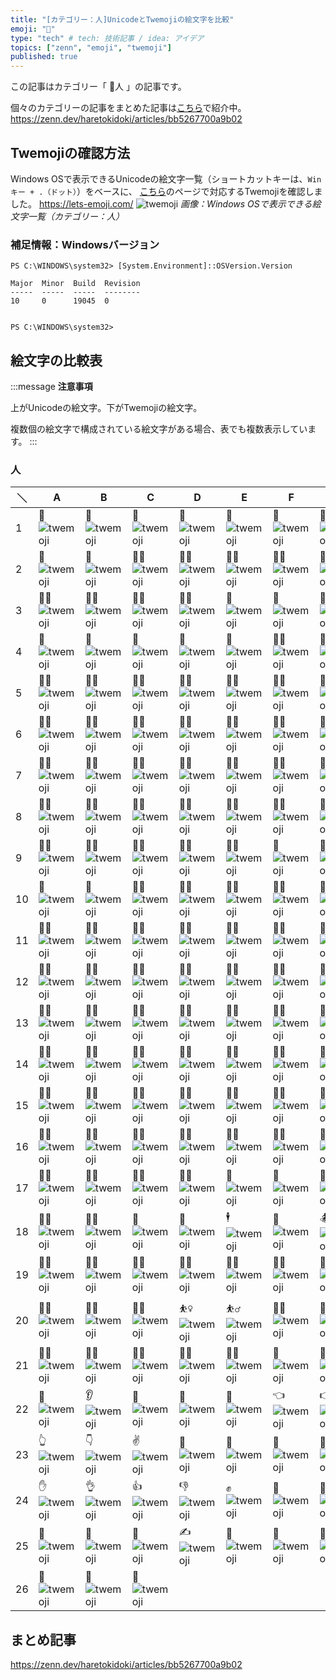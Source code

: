 ```yaml
---
title: "[カテゴリー：人]UnicodeとTwemojiの絵文字を比較"
emoji: "👩"
type: "tech" # tech: 技術記事 / idea: アイデア
topics: ["zenn", "emoji", "twemoji"]
published: true
---
```

この記事はカテゴリー「 👩人 」の記事です。

個々のカテゴリーの記事をまとめた記事は[こちら](https://zenn.dev/haretokidoki/articles/bb5267700a9b02)で紹介中。
https://zenn.dev/haretokidoki/articles/bb5267700a9b02

## Twemojiの確認方法

Windows OSで表示できるUnicodeの絵文字一覧（ショートカットキーは、`Winキー + .（ドット）`）をベースに、
[こちら](https://lets-emoji.com/)のページで対応するTwemojiを確認しました。
https://lets-emoji.com/
![twemoji](https://storage.googleapis.com/zenn-user-upload/b5d951a5c557-20230517.png)
*画像：Windows OSで表示できる絵文字一覧（カテゴリー：人）*

### 補足情報：Windowsバージョン

```powershell:Windows10 Pro
PS C:\WINDOWS\system32> [System.Environment]::OSVersion.Version

Major  Minor  Build  Revision
-----  -----  -----  --------
10     0      19045  0


PS C:\WINDOWS\system32>
```

## 絵文字の比較表
:::message
**注意事項**

上がUnicodeの絵文字。下がTwemojiの絵文字。

複数個の絵文字で構成されている絵文字がある場合、表でも複数表示しています。
:::
### 人
| ＼ | A | B | C | D | E | F | G | H |
| ----- | ----- | ----- | ----- | ----- | ----- | ----- | ----- | ----- |
| 1 | 👩 ![twemoji](https://twemoji.maxcdn.com/v/14.0.2/72x72/1f469.png) | 👨 ![twemoji](https://twemoji.maxcdn.com/v/14.0.2/72x72/1f468.png) | 🧑 ![twemoji](https://twemoji.maxcdn.com/v/14.0.2/72x72/1f9d1.png) | 👧 ![twemoji](https://twemoji.maxcdn.com/v/14.0.2/72x72/1f467.png) | 👦 ![twemoji](https://twemoji.maxcdn.com/v/14.0.2/72x72/1f466.png) | 🧒 ![twemoji](https://twemoji.maxcdn.com/v/14.0.2/72x72/1f9d2.png) | 👶 ![twemoji](https://twemoji.maxcdn.com/v/14.0.2/72x72/1f476.png) | 👵 ![twemoji](https://twemoji.maxcdn.com/v/14.0.2/72x72/1f475.png) |
| 2 | 👴 ![twemoji](https://twemoji.maxcdn.com/v/14.0.2/72x72/1f474.png) | 🧓 ![twemoji](https://twemoji.maxcdn.com/v/14.0.2/72x72/1f9d3.png) | 👩‍🦰 ![twemoji](https://twemoji.maxcdn.com/v/14.0.2/72x72/1f469-200d-1f9b0.png) | 👨‍🦰 ![twemoji](https://twemoji.maxcdn.com/v/14.0.2/72x72/1f468-200d-1f9b0.png) | 👩‍🦱 ![twemoji](https://twemoji.maxcdn.com/v/14.0.2/72x72/1f469-200d-1f9b1.png) | 👨‍🦱 ![twemoji](https://twemoji.maxcdn.com/v/14.0.2/72x72/1f468-200d-1f9b1.png) | 👩‍🦲 ![twemoji](https://twemoji.maxcdn.com/v/14.0.2/72x72/1f469-200d-1f9b2.png) | 👨‍🦲 ![twemoji](https://twemoji.maxcdn.com/v/14.0.2/72x72/1f468-200d-1f9b2.png) |
| 3 | 👩‍🦳 ![twemoji](https://twemoji.maxcdn.com/v/14.0.2/72x72/1f469-200d-1f9b3.png) | 👨‍🦳 ![twemoji](https://twemoji.maxcdn.com/v/14.0.2/72x72/1f468-200d-1f9b3.png) | 👱‍♀️ ![twemoji](https://twemoji.maxcdn.com/v/14.0.2/72x72/1f471-200d-2640-fe0f.png) | 👱‍♂️ ![twemoji](https://twemoji.maxcdn.com/v/14.0.2/72x72/1f471-200d-2642-fe0f.png) | 👸 ![twemoji](https://twemoji.maxcdn.com/v/14.0.2/72x72/1f478.png) | 🤴 ![twemoji](https://twemoji.maxcdn.com/v/14.0.2/72x72/1f934.png) | 👳‍♀️ ![twemoji](https://twemoji.maxcdn.com/v/14.0.2/72x72/1f473-200d-2640-fe0f.png) | 👳‍♂️ ![twemoji](https://twemoji.maxcdn.com/v/14.0.2/72x72/1f473-200d-2642-fe0f.png) |
| 4 | 👲 ![twemoji](https://twemoji.maxcdn.com/v/14.0.2/72x72/1f472.png) | 🧔 ![twemoji](https://twemoji.maxcdn.com/v/14.0.2/72x72/1f9d4.png) | 👼 ![twemoji](https://twemoji.maxcdn.com/v/14.0.2/72x72/1f47c.png) | 🤶 ![twemoji](https://twemoji.maxcdn.com/v/14.0.2/72x72/1f936.png) | 🎅 ![twemoji](https://twemoji.maxcdn.com/v/14.0.2/72x72/1f385.png) | 👮‍♀️ ![twemoji](https://twemoji.maxcdn.com/v/14.0.2/72x72/1f46e-200d-2640-fe0f.png) | 👮‍♂️ ![twemoji](https://twemoji.maxcdn.com/v/14.0.2/72x72/1f46e-200d-2642-fe0f.png) | 🕵️‍♀️ ![twemoji](https://twemoji.maxcdn.com/v/14.0.2/72x72/1f575-fe0f-200d-2640-fe0f.png) |
| 5 | 🕵️‍♂️ ![twemoji](https://twemoji.maxcdn.com/v/14.0.2/72x72/1f575-fe0f-200d-2642-fe0f.png) | 💂‍♀️ ![twemoji](https://twemoji.maxcdn.com/v/14.0.2/72x72/1f482-200d-2640-fe0f.png) | 💂‍♂️ ![twemoji](https://twemoji.maxcdn.com/v/14.0.2/72x72/1f482-200d-2642-fe0f.png) | 👷‍♀️ ![twemoji](https://twemoji.maxcdn.com/v/14.0.2/72x72/1f477-200d-2640-fe0f.png) | 👷‍♂️ ![twemoji](https://twemoji.maxcdn.com/v/14.0.2/72x72/1f477-200d-2642-fe0f.png) | 👩‍⚕️ ![twemoji](https://twemoji.maxcdn.com/v/14.0.2/72x72/1f469-200d-2695-fe0f.png) | 👨‍⚕️ ![twemoji](https://twemoji.maxcdn.com/v/14.0.2/72x72/1f468-200d-2695-fe0f.png) | 👩‍🎓 ![twemoji](https://twemoji.maxcdn.com/v/14.0.2/72x72/1f469-200d-1f393.png) |
| 6 | 👨‍🎓 ![twemoji](https://twemoji.maxcdn.com/v/14.0.2/72x72/1f468-200d-1f393.png) | 👩‍🏫 ![twemoji](https://twemoji.maxcdn.com/v/14.0.2/72x72/1f469-200d-1f3eb.png) | 👨‍🏫 ![twemoji](https://twemoji.maxcdn.com/v/14.0.2/72x72/1f468-200d-1f3eb.png) | 👩‍⚖️ ![twemoji](https://twemoji.maxcdn.com/v/14.0.2/72x72/1f469-200d-2696-fe0f.png) | 👨‍⚖️ ![twemoji](https://twemoji.maxcdn.com/v/14.0.2/72x72/1f468-200d-2696-fe0f.png) | 👩‍🌾 ![twemoji](https://twemoji.maxcdn.com/v/14.0.2/72x72/1f469-200d-1f33e.png) | 👨‍🌾 ![twemoji](https://twemoji.maxcdn.com/v/14.0.2/72x72/1f468-200d-1f33e.png) | 👩‍🍳 ![twemoji](https://twemoji.maxcdn.com/v/14.0.2/72x72/1f469-200d-1f373.png) |
| 7 | 👨‍🍳 ![twemoji](https://twemoji.maxcdn.com/v/14.0.2/72x72/1f468-200d-1f373.png) | 👩‍🔧 ![twemoji](https://twemoji.maxcdn.com/v/14.0.2/72x72/1f469-200d-1f527.png) | 👨‍🔧 ![twemoji](https://twemoji.maxcdn.com/v/14.0.2/72x72/1f468-200d-1f527.png) | 👩‍🏭 ![twemoji](https://twemoji.maxcdn.com/v/14.0.2/72x72/1f469-200d-1f3ed.png) | 👨‍🏭 ![twemoji](https://twemoji.maxcdn.com/v/14.0.2/72x72/1f468-200d-1f3ed.png) | 👩‍💼 ![twemoji](https://twemoji.maxcdn.com/v/14.0.2/72x72/1f469-200d-1f4bc.png) | 👨‍💼 ![twemoji](https://twemoji.maxcdn.com/v/14.0.2/72x72/1f468-200d-1f4bc.png) | 👩‍🔬 ![twemoji](https://twemoji.maxcdn.com/v/14.0.2/72x72/1f469-200d-1f52c.png) |
| 8 | 👨‍🔬 ![twemoji](https://twemoji.maxcdn.com/v/14.0.2/72x72/1f468-200d-1f52c.png) | 👩‍💻 ![twemoji](https://twemoji.maxcdn.com/v/14.0.2/72x72/1f469-200d-1f4bb.png) | 👨‍💻 ![twemoji](https://twemoji.maxcdn.com/v/14.0.2/72x72/1f468-200d-1f4bb.png) | 👩‍🎤 ![twemoji](https://twemoji.maxcdn.com/v/14.0.2/72x72/1f469-200d-1f3a4.png) | 👨‍🎤 ![twemoji](https://twemoji.maxcdn.com/v/14.0.2/72x72/1f468-200d-1f3a4.png) | 👩‍🎨 ![twemoji](https://twemoji.maxcdn.com/v/14.0.2/72x72/1f469-200d-1f3a8.png) | 👨‍🎨 ![twemoji](https://twemoji.maxcdn.com/v/14.0.2/72x72/1f468-200d-1f3a8.png) | 👩‍✈️ ![twemoji](https://twemoji.maxcdn.com/v/14.0.2/72x72/1f469-200d-2708-fe0f.png) |
| 9 | 👨‍✈️ ![twemoji](https://twemoji.maxcdn.com/v/14.0.2/72x72/1f468-200d-2708-fe0f.png) | 👩‍🚀 ![twemoji](https://twemoji.maxcdn.com/v/14.0.2/72x72/1f469-200d-1f680.png) | 👨‍🚀 ![twemoji](https://twemoji.maxcdn.com/v/14.0.2/72x72/1f468-200d-1f680.png) | 👩‍🚒 ![twemoji](https://twemoji.maxcdn.com/v/14.0.2/72x72/1f469-200d-1f692.png) | 👨‍🚒 ![twemoji](https://twemoji.maxcdn.com/v/14.0.2/72x72/1f468-200d-1f692.png) | 🧕 ![twemoji](https://twemoji.maxcdn.com/v/14.0.2/72x72/1f9d5.png) | 👰 ![twemoji](https://twemoji.maxcdn.com/v/14.0.2/72x72/1f470.png) | 🤵 ![twemoji](https://twemoji.maxcdn.com/v/14.0.2/72x72/1f935.png) |
| 10 | 🤱 ![twemoji](https://twemoji.maxcdn.com/v/14.0.2/72x72/1f931.png) | 🤰 ![twemoji](https://twemoji.maxcdn.com/v/14.0.2/72x72/1f930.png) | 🦸‍♀️ ![twemoji](https://twemoji.maxcdn.com/v/14.0.2/72x72/1f9b8-200d-2640-fe0f.png) | 🦸‍♂️ ![twemoji](https://twemoji.maxcdn.com/v/14.0.2/72x72/1f9b8-200d-2642-fe0f.png) | 🦹‍♀️ ![twemoji](https://twemoji.maxcdn.com/v/14.0.2/72x72/1f9b9-200d-2640-fe0f.png) | 🦹‍♂️ ![twemoji](https://twemoji.maxcdn.com/v/14.0.2/72x72/1f9b9-200d-2642-fe0f.png) | 🧙‍♀️ ![twemoji](https://twemoji.maxcdn.com/v/14.0.2/72x72/1f9d9-200d-2640-fe0f.png) | 🧙‍♂️ ![twemoji](https://twemoji.maxcdn.com/v/14.0.2/72x72/1f9d9-200d-2642-fe0f.png) |
| 11 | 🧚‍♀️ ![twemoji](https://twemoji.maxcdn.com/v/14.0.2/72x72/1f9da-200d-2640-fe0f.png) | 🧚‍♂️ ![twemoji](https://twemoji.maxcdn.com/v/14.0.2/72x72/1f9da-200d-2642-fe0f.png) | 🧛‍♀️ ![twemoji](https://twemoji.maxcdn.com/v/14.0.2/72x72/1f9db-200d-2640-fe0f.png) | 🧛‍♂️ ![twemoji](https://twemoji.maxcdn.com/v/14.0.2/72x72/1f9db-200d-2642-fe0f.png) | 🧜‍♀️ ![twemoji](https://twemoji.maxcdn.com/v/14.0.2/72x72/1f9dc-200d-2640-fe0f.png) | 🧜‍♂️ ![twemoji](https://twemoji.maxcdn.com/v/14.0.2/72x72/1f9dc-200d-2642-fe0f.png) | 🧝‍♀️ ![twemoji](https://twemoji.maxcdn.com/v/14.0.2/72x72/1f9dd-200d-2640-fe0f.png) | 🧝‍♂️ ![twemoji](https://twemoji.maxcdn.com/v/14.0.2/72x72/1f9dd-200d-2642-fe0f.png) |
| 12 | 🧟‍♀️ ![twemoji](https://twemoji.maxcdn.com/v/14.0.2/72x72/1f9df-200d-2640-fe0f.png) | 🧟‍♂️ ![twemoji](https://twemoji.maxcdn.com/v/14.0.2/72x72/1f9df-200d-2642-fe0f.png) | 🙍‍♀️ ![twemoji](https://twemoji.maxcdn.com/v/14.0.2/72x72/1f64d-200d-2640-fe0f.png) | 🙍‍♂️ ![twemoji](https://twemoji.maxcdn.com/v/14.0.2/72x72/1f64d-200d-2642-fe0f.png) | 🙎‍♀️ ![twemoji](https://twemoji.maxcdn.com/v/14.0.2/72x72/1f64e-200d-2640-fe0f.png) | 🙎‍♂️ ![twemoji](https://twemoji.maxcdn.com/v/14.0.2/72x72/1f64e-200d-2642-fe0f.png) | 🙅‍♀️ ![twemoji](https://twemoji.maxcdn.com/v/14.0.2/72x72/1f645-200d-2640-fe0f.png) | 🙅‍♂️ ![twemoji](https://twemoji.maxcdn.com/v/14.0.2/72x72/1f645-200d-2642-fe0f.png) |
| 13 | 🙆‍♀️ ![twemoji](https://twemoji.maxcdn.com/v/14.0.2/72x72/1f646-200d-2640-fe0f.png) | 🙆‍♂️ ![twemoji](https://twemoji.maxcdn.com/v/14.0.2/72x72/1f646-200d-2642-fe0f.png) | 🧏‍♀️ ![twemoji](https://twemoji.maxcdn.com/v/14.0.2/72x72/1f9cf-200d-2640-fe0f.png) | 🧏‍♂️ ![twemoji](https://twemoji.maxcdn.com/v/14.0.2/72x72/1f9cf-200d-2642-fe0f.png) | 💁‍♀️ ![twemoji](https://twemoji.maxcdn.com/v/14.0.2/72x72/1f481-200d-2640-fe0f.png) | 💁‍♂️ ![twemoji](https://twemoji.maxcdn.com/v/14.0.2/72x72/1f481-200d-2642-fe0f.png) | 🙋‍♀️ ![twemoji](https://twemoji.maxcdn.com/v/14.0.2/72x72/1f64b-200d-2640-fe0f.png) | 🙋‍♂️ ![twemoji](https://twemoji.maxcdn.com/v/14.0.2/72x72/1f64b-200d-2642-fe0f.png) |
| 14 | 🙇‍♀️ ![twemoji](https://twemoji.maxcdn.com/v/14.0.2/72x72/1f647-200d-2640-fe0f.png) | 🙇‍♂️ ![twemoji](https://twemoji.maxcdn.com/v/14.0.2/72x72/1f647-200d-2642-fe0f.png) | 🤦‍♀️ ![twemoji](https://twemoji.maxcdn.com/v/14.0.2/72x72/1f926-200d-2640-fe0f.png) | 🤦‍♂️ ![twemoji](https://twemoji.maxcdn.com/v/14.0.2/72x72/1f926-200d-2642-fe0f.png) | 🤷‍♀️ ![twemoji](https://twemoji.maxcdn.com/v/14.0.2/72x72/1f937-200d-2640-fe0f.png) | 🤷‍♂️ ![twemoji](https://twemoji.maxcdn.com/v/14.0.2/72x72/1f937-200d-2642-fe0f.png) | 💆‍♀️ ![twemoji](https://twemoji.maxcdn.com/v/14.0.2/72x72/1f486-200d-2640-fe0f.png) | 💆‍♂️ ![twemoji](https://twemoji.maxcdn.com/v/14.0.2/72x72/1f486-200d-2642-fe0f.png) |
| 15 | 💇‍♀️ ![twemoji](https://twemoji.maxcdn.com/v/14.0.2/72x72/1f487-200d-2640-fe0f.png) | 💇‍♂️ ![twemoji](https://twemoji.maxcdn.com/v/14.0.2/72x72/1f487-200d-2642-fe0f.png) | 🧖‍♀️ ![twemoji](https://twemoji.maxcdn.com/v/14.0.2/72x72/1f9d6-200d-2640-fe0f.png) | 🧖‍♂️ ![twemoji](https://twemoji.maxcdn.com/v/14.0.2/72x72/1f9d6-200d-2642-fe0f.png) | 🤹‍♀️ ![twemoji](https://twemoji.maxcdn.com/v/14.0.2/72x72/1f939-200d-2640-fe0f.png) | 🤹‍♂️ ![twemoji](https://twemoji.maxcdn.com/v/14.0.2/72x72/1f939-200d-2642-fe0f.png) | 👩‍🦽 ![twemoji](https://twemoji.maxcdn.com/v/14.0.2/72x72/1f469-200d-1f9bd.png) | 👨‍🦽 ![twemoji](https://twemoji.maxcdn.com/v/14.0.2/72x72/1f468-200d-1f9bd.png) |
| 16 | 👩‍🦼 ![twemoji](https://twemoji.maxcdn.com/v/14.0.2/72x72/1f469-200d-1f9bc.png) | 👨‍🦼 ![twemoji](https://twemoji.maxcdn.com/v/14.0.2/72x72/1f468-200d-1f9bc.png) | 👩‍🦯 ![twemoji](https://twemoji.maxcdn.com/v/14.0.2/72x72/1f469-200d-1f9af.png) | 👨‍🦯 ![twemoji](https://twemoji.maxcdn.com/v/14.0.2/72x72/1f468-200d-1f9af.png) | 🧎‍♀️ ![twemoji](https://twemoji.maxcdn.com/v/14.0.2/72x72/1f9ce-200d-2640-fe0f.png) | 🧎‍♂️ ![twemoji](https://twemoji.maxcdn.com/v/14.0.2/72x72/1f9ce-200d-2642-fe0f.png) | 🧍‍♀️ ![twemoji](https://twemoji.maxcdn.com/v/14.0.2/72x72/1f9cd-200d-2640-fe0f.png) | 🧍‍♂️ ![twemoji](https://twemoji.maxcdn.com/v/14.0.2/72x72/1f9cd-200d-2642-fe0f.png) |
| 17 | 🚶‍♀️ ![twemoji](https://twemoji.maxcdn.com/v/14.0.2/72x72/1f6b6-200d-2640-fe0f.png) | 🚶‍♂️ ![twemoji](https://twemoji.maxcdn.com/v/14.0.2/72x72/1f6b6-200d-2642-fe0f.png) | 🏃‍♀️ ![twemoji](https://twemoji.maxcdn.com/v/14.0.2/72x72/1f3c3-200d-2640-fe0f.png) | 🏃‍♂️ ![twemoji](https://twemoji.maxcdn.com/v/14.0.2/72x72/1f3c3-200d-2642-fe0f.png) | 💃 ![twemoji](https://twemoji.maxcdn.com/v/14.0.2/72x72/1f483.png) | 🕺 ![twemoji](https://twemoji.maxcdn.com/v/14.0.2/72x72/1f57a.png) | 🧗‍♀️ ![twemoji](https://twemoji.maxcdn.com/v/14.0.2/72x72/1f9d7-200d-2640-fe0f.png) | 🧗‍♂️ ![twemoji](https://twemoji.maxcdn.com/v/14.0.2/72x72/1f9d7-200d-2642-fe0f.png) |
| 18 | 🧘‍♀️ ![twemoji](https://twemoji.maxcdn.com/v/14.0.2/72x72/1f9d8-200d-2640-fe0f.png) | 🧘‍♂️ ![twemoji](https://twemoji.maxcdn.com/v/14.0.2/72x72/1f9d8-200d-2642-fe0f.png) | 🛀 ![twemoji](https://twemoji.maxcdn.com/v/14.0.2/72x72/1f6c0.png) | 🛌 ![twemoji](https://twemoji.maxcdn.com/v/14.0.2/72x72/1f6cc.png) | 🕴 ![twemoji](https://twemoji.maxcdn.com/v/14.0.2/72x72/1f574.png) | 🏇 ![twemoji](https://twemoji.maxcdn.com/v/14.0.2/72x72/1f3c7.png) | 🏂 ![twemoji](https://twemoji.maxcdn.com/v/14.0.2/72x72/1f3c2.png) | 🏌️‍♀️ ![twemoji](https://twemoji.maxcdn.com/v/14.0.2/72x72/1f3cc-fe0f-200d-2640-fe0f.png) |
| 19 | 🏌️‍♂️ ![twemoji](https://twemoji.maxcdn.com/v/14.0.2/72x72/1f3cc-fe0f-200d-2642-fe0f.png) | 🏄‍♀️ ![twemoji](https://twemoji.maxcdn.com/v/14.0.2/72x72/1f3c4-200d-2640-fe0f.png) | 🏄‍♂️ ![twemoji](https://twemoji.maxcdn.com/v/14.0.2/72x72/1f3c4-200d-2642-fe0f.png) | 🚣‍♀️ ![twemoji](https://twemoji.maxcdn.com/v/14.0.2/72x72/1f6a3-200d-2640-fe0f.png) | 🚣‍♂️ ![twemoji](https://twemoji.maxcdn.com/v/14.0.2/72x72/1f6a3-200d-2642-fe0f.png) | 🏊‍♀️ ![twemoji](https://twemoji.maxcdn.com/v/14.0.2/72x72/1f3ca-200d-2640-fe0f.png) | 🏊‍♂️ ![twemoji](https://twemoji.maxcdn.com/v/14.0.2/72x72/1f3ca-200d-2642-fe0f.png) | 🤽‍♀️ ![twemoji](https://twemoji.maxcdn.com/v/14.0.2/72x72/1f93d-200d-2640-fe0f.png) |
| 20 | 🤽‍♂️ ![twemoji](https://twemoji.maxcdn.com/v/14.0.2/72x72/1f93d-200d-2642-fe0f.png) | 🤾‍♀️ ![twemoji](https://twemoji.maxcdn.com/v/14.0.2/72x72/1f93e-200d-2640-fe0f.png) | 🤾‍♂️ ![twemoji](https://twemoji.maxcdn.com/v/14.0.2/72x72/1f93e-200d-2642-fe0f.png) | ⛹️‍♀️ ![twemoji](https://twemoji.maxcdn.com/v/14.0.2/72x72/26f9-fe0f-200d-2640-fe0f.png) | ⛹️‍♂️ ![twemoji](https://twemoji.maxcdn.com/v/14.0.2/72x72/26f9-fe0f-200d-2642-fe0f.png) | 🏋️‍♀️ ![twemoji](https://twemoji.maxcdn.com/v/14.0.2/72x72/1f3cb-fe0f-200d-2640-fe0f.png) | 🏋️‍♂️ ![twemoji](https://twemoji.maxcdn.com/v/14.0.2/72x72/1f3cb-fe0f-200d-2642-fe0f.png) | 🚴‍♀️ ![twemoji](https://twemoji.maxcdn.com/v/14.0.2/72x72/1f6b4-200d-2640-fe0f.png) |
| 21 | 🚴‍♂️ ![twemoji](https://twemoji.maxcdn.com/v/14.0.2/72x72/1f6b4-200d-2642-fe0f.png) | 🚵‍♀️ ![twemoji](https://twemoji.maxcdn.com/v/14.0.2/72x72/1f6b5-200d-2640-fe0f.png) | 🚵‍♂️ ![twemoji](https://twemoji.maxcdn.com/v/14.0.2/72x72/1f6b5-200d-2642-fe0f.png) | 🤸‍♀️ ![twemoji](https://twemoji.maxcdn.com/v/14.0.2/72x72/1f938-200d-2640-fe0f.png) | 🤸‍♂️ ![twemoji](https://twemoji.maxcdn.com/v/14.0.2/72x72/1f938-200d-2642-fe0f.png) | 🤳 ![twemoji](https://twemoji.maxcdn.com/v/14.0.2/72x72/1f933.png) | 💪 ![twemoji](https://twemoji.maxcdn.com/v/14.0.2/72x72/1f4aa.png) | 🦵 ![twemoji](https://twemoji.maxcdn.com/v/14.0.2/72x72/1f9b5.png) |
| 22 | 🦶 ![twemoji](https://twemoji.maxcdn.com/v/14.0.2/72x72/1f9b6.png) | 👂 ![twemoji](https://twemoji.maxcdn.com/v/14.0.2/72x72/1f442.png) | 🦻 ![twemoji](https://twemoji.maxcdn.com/v/14.0.2/72x72/1f9bb.png) | 👃 ![twemoji](https://twemoji.maxcdn.com/v/14.0.2/72x72/1f443.png) | 🤏 ![twemoji](https://twemoji.maxcdn.com/v/14.0.2/72x72/1f90f.png) | 👈 ![twemoji](https://twemoji.maxcdn.com/v/14.0.2/72x72/1f448.png) | 👉 ![twemoji](https://twemoji.maxcdn.com/v/14.0.2/72x72/1f449.png) | ☝ ![twemoji](https://twemoji.maxcdn.com/v/14.0.2/72x72/261d.png) |
| 23 | 👆 ![twemoji](https://twemoji.maxcdn.com/v/14.0.2/72x72/1f446.png) | 👇 ![twemoji](https://twemoji.maxcdn.com/v/14.0.2/72x72/1f447.png) | ✌ ![twemoji](https://twemoji.maxcdn.com/v/14.0.2/72x72/270c.png) | 🤞 ![twemoji](https://twemoji.maxcdn.com/v/14.0.2/72x72/1f91e.png) | 🖖 ![twemoji](https://twemoji.maxcdn.com/v/14.0.2/72x72/1f596.png) | 🤘 ![twemoji](https://twemoji.maxcdn.com/v/14.0.2/72x72/1f918.png) | 🤙 ![twemoji](https://twemoji.maxcdn.com/v/14.0.2/72x72/1f919.png) | 🖐 ![twemoji](https://twemoji.maxcdn.com/v/14.0.2/72x72/1f590.png) |
| 24 | ✋ ![twemoji](https://twemoji.maxcdn.com/v/14.0.2/72x72/270b.png) | 👌 ![twemoji](https://twemoji.maxcdn.com/v/14.0.2/72x72/1f44c.png) | 👍 ![twemoji](https://twemoji.maxcdn.com/v/14.0.2/72x72/1f44d.png) | 👎 ![twemoji](https://twemoji.maxcdn.com/v/14.0.2/72x72/1f44e.png) | ✊ ![twemoji](https://twemoji.maxcdn.com/v/14.0.2/72x72/270a.png) | 👊 ![twemoji](https://twemoji.maxcdn.com/v/14.0.2/72x72/1f44a.png) | 🤛 ![twemoji](https://twemoji.maxcdn.com/v/14.0.2/72x72/1f91b.png) | 🤜 ![twemoji](https://twemoji.maxcdn.com/v/14.0.2/72x72/1f91c.png) |
| 25 | 🤚 ![twemoji](https://twemoji.maxcdn.com/v/14.0.2/72x72/1f91a.png) | 👋 ![twemoji](https://twemoji.maxcdn.com/v/14.0.2/72x72/1f44b.png) | 🤟 ![twemoji](https://twemoji.maxcdn.com/v/14.0.2/72x72/1f91f.png) | ✍ ![twemoji](https://twemoji.maxcdn.com/v/14.0.2/72x72/270d.png) | 👏 ![twemoji](https://twemoji.maxcdn.com/v/14.0.2/72x72/1f44f.png) | 👐 ![twemoji](https://twemoji.maxcdn.com/v/14.0.2/72x72/1f450.png) | 🙌 ![twemoji](https://twemoji.maxcdn.com/v/14.0.2/72x72/1f64c.png) | 🤲 ![twemoji](https://twemoji.maxcdn.com/v/14.0.2/72x72/1f932.png) |
| 26 | 🙏 ![twemoji](https://twemoji.maxcdn.com/v/14.0.2/72x72/1f64f.png) | 🤝 ![twemoji](https://twemoji.maxcdn.com/v/14.0.2/72x72/1f91d.png) | 💅 ![twemoji](https://twemoji.maxcdn.com/v/14.0.2/72x72/1f485.png)

## まとめ記事

https://zenn.dev/haretokidoki/articles/bb5267700a9b02
